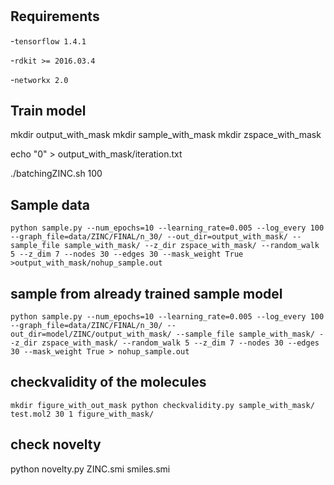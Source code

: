 
#

## Requirements
-`tensorflow 1.4.1`

-`rdkit >= 2016.03.4`

-`networkx 2.0`

## Train model 

  mkdir output_with_mask
  mkdir sample_with_mask
  mkdir zspace_with_mask

  echo "0" > output_with_mask/iteration.txt

  ./batchingZINC.sh 100



## Sample data   

  `python sample.py --num_epochs=10 --learning_rate=0.005 --log_every 100 --graph_file=data/ZINC/FINAL/n_30/ --out_dir=output_with_mask/ --sample_file sample_with_mask/ --z_dir zspace_with_mask/ --random_walk 5 --z_dim 7 --nodes 30 --edges 30 --mask_weight True >output_with_mask/nohup_sample.out`

## sample from already trained sample model

  `python sample.py --num_epochs=10 --learning_rate=0.005 --log_every 100 --graph_file=data/ZINC/FINAL/n_30/ --out_dir=model/ZINC/output_with_mask/ --sample_file sample_with_mask/ --z_dir zspace_with_mask/ --random_walk 5 --z_dim 7 --nodes 30 --edges 30 --mask_weight True > nohup_sample.out`

## checkvalidity of the molecules
  `mkdir figure_with_out_mask
  python checkvalidity.py sample_with_mask/ test.mol2 30 1 figure_with_mask/`

## check novelty
  python novelty.py ZINC.smi smiles.smi
